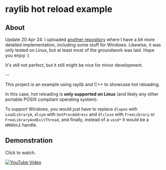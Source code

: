 # raylib hot reload example

## About

Update 20 Apr 24: I uploaded [another repository](https://github.com/tyqualters/raylib-hot-reload-cpp-2) where I have a bit more detailed implementation, including some stuff for Windows. Likewise, it was only tested on Linux, but at least most of the groundwork was laid. Hope you enjoy :)

It's still not perfect, but it still might be nice for minor development.

--

This project is an example using raylib and C++ to showcase hot reloading.

In this case, hot reloading is **only supported on Linux** (and likely any other portable POSIX compliant operating system).

To support Windows, you would just have to replace `dlopen` with `LoadLibraryA`, `dlsym` with `GetProcAddress` and `dlclose` with `FreeLibrary` or `FreeLibraryAndExitThread`, and finally, instead of a `void*` it would be a `HMODULE` handle.

## Demonstration

Click to watch.

[![YouTube Video](https://i3.ytimg.com/vi/PaohNqYGpM4/maxresdefault.jpg)](https://www.youtube.com/watch?v=PaohNqYGpM4)
